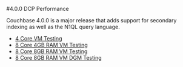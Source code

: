 #4.0.0 DCP Performance

Couchbase 4.0.0 is a major release that adds support for secondary indexing as well as the N1QL query language.

* [4 Core VM Testing](4-core-vm/overview.md)
* [8 Core 4GB RAM VM Testing](8-core-4gb-ram-vm/overview.md)
* [8 Core 8GB RAM VM Testing](8-core-8gb-ram-vm/overview.md)
* [8 Core 8GB RAM VM DGM Testing](8-core-8gb-ram-vm-DGM/overview.md)
